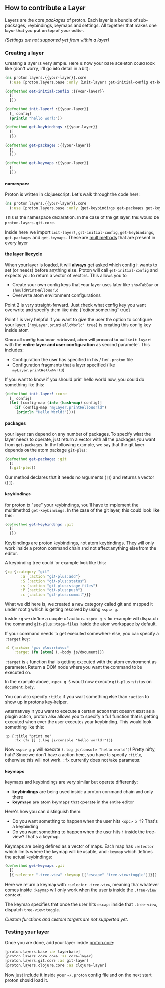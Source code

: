 ## How to contribute a Layer

Layers are the core *packages* of proton. Each layer is a bundle of sub-packages, keybindings, keymaps and settings. All together that makes one layer that you put on top of your editor.

_(Settings are not supported yet from within a layer)_

### Creating a layer

Creating a layer is very simple. Here is how your base sceleton could look like (don't worry, I'll go into detail in a bit):

```clj
(ns proton.layers.{{your-layer}}.core
  (:use [proton.layers.base :only [init-layer! get-initial-config et-keybindings get-packages get-keymaps]]))

(defmethod get-initial-config :{{your-layer}}
  []
  [])

(defmethod init-layer! :{{your-layer}}
  [_ config]
  (println "hello world"))

(defmethod get-keybindings :{{your-layer}}
  []
  {})

(defmethod get-packages :{{your-layer}}
  []
  [])

(defmethod get-keymaps :{{your-layer}}
  []
  [])
```

#### namespace
Proton is written in clojurescript. Let's walk through the code here:

```clj
(ns proton.layers.{{your-layer}}.core
  (:use [proton.layers.base :only [get-keybindings get-packages get-keymaps]]))
```

This is the namespace declaration. In the case of the git layer, this would be `proton.layers.git.core`.

Inside here, we import `init-layer!`, `get-initial-config`, `get-keybindings`, `get-packages` and `get-keymaps`. These are [multimethods](http://clojure.org/multimethods) that are present in every layer.

#### the layer lifecycle

When your layer is loaded, it will __always__ get asked which config it wants to set (or needs) before anything else. Proton will call `get-initial-config` and expects you to return a vector of vectors. This allows you to

- Create your own config keys that your layer uses later like `showTabBar` or `shouldPrintHelloWorld`
- Overwrite atom environment configurations

Point 2 is very straight-forward. Just check what config key you want overwrite and specify them like this: ["editor.something" true]

Point 1 is very helpful if you want to give the user the option to configure your layer. `["myLayer.printHelloWorld" true]` is creating this config key inside atom.

Once all config has been retrieved, atom will proceed to call `init-layer!` with the __entire layer and user configuration__ as second parameter. This includes:

- Configuration the user has specified in his / her `.proton` file
- Configuration fragments that a layer specified (like `myLayer.printHelloWorld`)

If you want to know if you should print hello world now, you could do something like this:

```clj
(defmethod init-layer! :core
  [_ config]
  (let [config-map (into (hash-map) config)]
    (if (config-map "myLayer.printHelloWorld")
     (println "Hello World!"))))
```

#### packages

your layer can depend on any number of packages. To specify what the layer needs to operate, just return a vector with all the packages you want from `get-packages`. In the following example, we say that the git layer depends on the atom package `git-plus`:

```clj
(defmethod get-packages :git
  []
  [:git-plus])
```

Our method declares that it needs no arguments (`[]`) and returns a vector (`[]`).

#### keybindings

for proton to "see" your keybindings, you'll have to implement the multimethod `get-keybindings`. In the case of the git layer, this could look like this:

```clj
(defmethod get-keybindings :git
  []
  {})
```

Keybindings are proton keybindings, not atom keybindings. They will only work inside a proton command chain and not affect anything else from the editor.

A keybinding tree could for example look like this:

```clj
{:g {:category "git"
       :a {:action "git-plus:add"}
       :S {:action "git-plus:status"}
       :s {:action "git-plus:stage-files"}
       :P {:action "git-plus:push"}
       :c {:action "git-plus:commit"}}}
```

What we did here is, we created a new category called git and mapped it under root g which is getting resolved by using `<spc> g`.

Inside `:g` we define a couple of actions. `<spc> g s` for example will dispatch the command `git-plus:stage-files` inside the atom workspace by default.

If your command needs to get executed somewhere else, you can specify a `:target` key:
```clj
:S {:action "git-plus:status"
    :target (fn [atom] (.-body js/document))}
```

`:target` is a function that is getting executed with the atom environment as parameter. Return a DOM node where you want the command to be executed on.

In the example above, `<spc> g S` would now execute `git-plus:status` on `document.body`.

You can also specify `:title` if you want something else than `:action` to show up in protons key-helper.

Alternatively if you want to execute a certain action that doesn't exist as a plugin action, proton also allows you to specify a full function that is getting executed when ever the user executes your keybinding. This would look something like this:

```
:p {:title "print me"
    :fx (fn [] (.log js/console "hello world!"))}
```

Now `<spc> g p` will execute `(.log js/console "hello world")`! Pretty nifty, huh? Since we don't have a action here, you have to specify `:title`, otherwise this will not work. `:fx` currently does not take parameter.


#### keymaps

keymaps and keybindings are very similar but operate differently:
- __keybindings__ are being used inside a proton command chain and only there
- __keymaps__ are atom keymaps that operate in the entire editor

Here's how you can distinguish them:
- Do you want something to happen when the user hits `<spc> x f`? That's a keybinding
- Do you want something to happen when the user hits `j` inside the tree-view? That's a keymap.

Keymaps are being defined as a vector of maps. Each map has  `:selector` which limits where the keymap will be usable, and `:keymap` which defines the actual keybindings:

```clj
(defmethod get-keymaps :git
  []
  [{:selector ".tree-view" :keymap [["escape" "tree-view:toggle"]]}])
```

Here we return a keymap with `:selector` `.tree-view`, meaning that whatever comes inside `:keymap` will only work when the user is inside the `.tree-view` context.

The keymap specifies that once the user hits `escape` inside that `.tree-view`, dispatch `tree-view:toggle`.

_Custom functions and custom targets are not supported yet_.


### Testing your layer

Once you are done, add your layer inside [proton.core](https://github.com/dvcrn/proton/blob/master/src/proton/core.cljs#L9-L12):

```clj
[proton.layers.base :as layerbase]
[proton.layers.core.core :as core-layer]
[proton.layers.git.core :as git-layer]
[proton.layers.clojure.core :as clojure-layer]
```

Now just include it inside your `~/.proton` config file and on the next start proton should load it.

